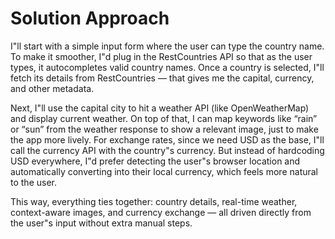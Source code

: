 # Solution Approach

I"ll start with a simple input form where the user can type the country name. To make it smoother, I"d plug in the RestCountries API so that as the user types, it autocompletes valid country names. Once a country is selected, I"ll fetch its details from RestCountries — that gives me the capital, currency, and other metadata.

Next, I"ll use the capital city to hit a weather API (like OpenWeatherMap) and display current weather. On top of that, I can map keywords like “rain” or “sun” from the weather response to show a relevant image, just to make the app more lively. For exchange rates, since we need USD as the base, I"ll call the currency API with the country"s currency. But instead of hardcoding USD everywhere, I"d prefer detecting the user"s browser location and automatically converting into their local currency, which feels more natural to the user.

This way, everything ties together: country details, real-time weather, context-aware images, and currency exchange — all driven directly from the user"s input without extra manual steps.
